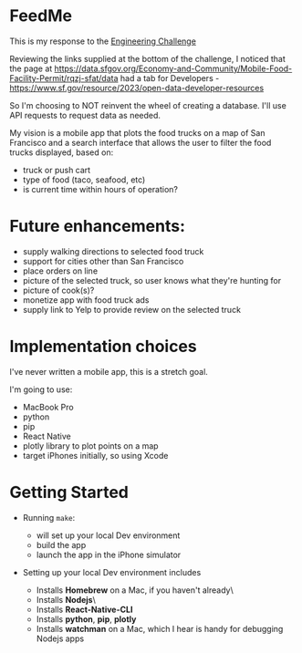 # FeedMe
This is my response to the [Engineering Challenge](https://github.com/peck/engineering-assessment?tab=readme-ov-file)

Reviewing the links supplied at the bottom of the challenge, 
I noticed that the page at https://data.sfgov.org/Economy-and-Community/Mobile-Food-Facility-Permit/rqzj-sfat/data 
had a tab for Developers - https://www.sf.gov/resource/2023/open-data-developer-resources

So I'm choosing to NOT reinvent the wheel of creating a database.
I'll use API requests to request data as needed.

My vision is a mobile app that plots the food trucks on a map of San Francisco
and a search interface that allows the user to filter the food trucks displayed,
based on:
- truck or push cart
- type of food (taco, seafood, etc)
- is current time within hours of operation?

# Future enhancements:
- supply walking directions to selected food truck
- support for cities other than San Francisco
- place orders on line
- picture of the selected truck, so user knows what they're hunting for
- picture of cook(s)?
- monetize app with food truck ads
- supply link to Yelp to provide review on the selected truck

# Implementation choices

I've never written a mobile app, this is a stretch goal.

I'm going to use:
- MacBook Pro
- python
- pip
- React Native
- plotly library to plot points on a map
- target iPhones initially, so using Xcode

# Getting Started

- Running `make`:
  - will set up your local Dev environment
  - build the app
  - launch the app in the iPhone simulator

- Setting up your local Dev environment includes
  - Installs **Homebrew** on a Mac, if you haven't already\
  - Installs **Nodejs**\
  - Installs **React-Native-CLI**
  - Installs **python**, **pip**, **plotly**
  - Installs **watchman** on a Mac, which I hear is handy for debugging Nodejs apps
